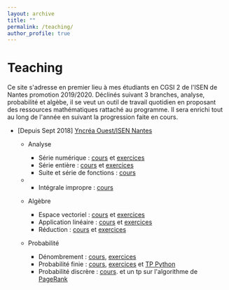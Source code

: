 ```yaml
---
layout: archive
title: ""
permalink: /teaching/
author_profile: true
---
```

Teaching
======
Ce site s'adresse en premier lieu à mes étudiants en CGSI 2 de l'ISEN de Nantes promotion 2019/2020.
Déclinés suivant 3 branches, analyse, probabilité et algèbe, il se veut un outil de travail quotidien en proposant des ressources mathématiques rattaché au programme.
Il sera enrichi tout au long de l'année en suivant la progression faite en cours.
* [Depuis Sept 2018]  [Yncréa Ouest/ISEN Nantes](https://isen-nantes.fr/)
  * Analyse
      * Série numérique : [cours](https://github.com/VincentTariel/cours/blob/master/analyse/serie_numerique_cours.pdf) et [exercices](https://github.com/VincentTariel/cours/blob/master/analyse/serie_numerique_exo.pdf)
      * Série entière : [cours](https://github.com/VincentTariel/cours/blob/master/analyse/serie_entiere_cours.pdf) et [exercices](https://github.com/VincentTariel/cours/blob/master/analyse/serie_entiere_exo.pdf)
      * Suite et série de fonctions : [cours](https://github.com/VincentTariel/cours/blob/master/analyse/suite_serie_fonction_cours.pdf)
  *   * Intégrale impropre : [cours](https://github.com/VincentTariel/cours/blob/master/analyse/integration_cours.pdf)
   * Algèbre
        * Espace vectoriel : [cours](https://github.com/VincentTariel/cours/blob/master/algebre/espace_vectoriel_cours.pdf) et [exercices](https://github.com/VincentTariel/cours/blob/master/algebre/espace_vectoriel_exo.pdf)
        * Application linéaire : [cours](https://github.com/VincentTariel/cours/blob/master/algebre/application_lineaire_cours.pdf) et [exercices](https://github.com/VincentTariel/cours/blob/master/algebre/application_lineaire_exo.pdf) 
        * Réduction : [cours](https://github.com/VincentTariel/cours/blob/master/algebre/reduction_cours.pdf) et [exercices](https://github.com/VincentTariel/cours/blob/master/algebre/reduction_exo.pdf) 

   * Probabilité
        * Dénombrement : [cours](https://github.com/VincentTariel/cours/blob/master/probabilite/denombrement_cours.pdf), [exercices](https://github.com/VincentTariel/cours/blob/master/probabilite/denombrement_exo.pdf) 
        * Probabilité finie : [cours](https://github.com/VincentTariel/cours/blob/master/probabilite/probabilite_finie_cours.pdf), [exercices](https://github.com/VincentTariel/cours/blob/master/probabilite/probabilite_finie_exo.pdf) et 
         [TP Python](https://github.com/VincentTariel/cours/blob/master/probabilite/simulation_variable_aleatoire_avtivite_python.pdf)
        * Probabilité discrère : [cours](https://github.com/VincentTariel/cours/blob/master/probabilite/probabilite_discrete_cours.pdf).
        et un tp sur l'algorithme de [PageRank](https://github.com/VincentTariel/cours/blob/master/probabilite/TP_PageRank.pdf)

